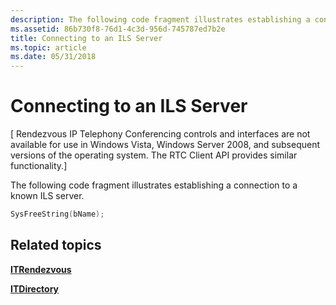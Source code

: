 ```yaml
---
description: The following code fragment illustrates establishing a connection to a known ILS server.
ms.assetid: 86b730f8-76d1-4c3d-956d-745787ed7b2e
title: Connecting to an ILS Server
ms.topic: article
ms.date: 05/31/2018
---
```


# Connecting to an ILS Server

\[ Rendezvous IP Telephony Conferencing controls and interfaces are not available for use in Windows Vista, Windows Server 2008, and subsequent versions of the operating system. The RTC Client API provides similar functionality.\]

The following code fragment illustrates establishing a connection to a known ILS server.


```C++
SysFreeString(bName);
```



## Related topics

<dl> <dt>

[**ITRendezvous**](/windows/desktop/api/Rend/nn-rend-itrendezvous)
</dt> <dt>

[**ITDirectory**](/windows/desktop/api/Rend/nn-rend-itdirectory)
</dt> </dl>

 

 



